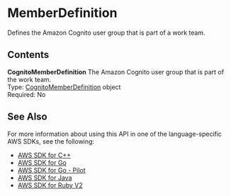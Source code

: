 # MemberDefinition<a name="API_MemberDefinition"></a>

Defines the Amazon Cognito user group that is part of a work team\.

## Contents<a name="API_MemberDefinition_Contents"></a>

 **CognitoMemberDefinition**   <a name="SageMaker-Type-MemberDefinition-CognitoMemberDefinition"></a>
The Amazon Cognito user group that is part of the work team\.  
Type: [CognitoMemberDefinition](API_CognitoMemberDefinition.md) object  
Required: No

## See Also<a name="API_MemberDefinition_SeeAlso"></a>

For more information about using this API in one of the language\-specific AWS SDKs, see the following:
+  [AWS SDK for C\+\+](https://docs.aws.amazon.com/goto/SdkForCpp/sagemaker-2017-07-24/MemberDefinition) 
+  [AWS SDK for Go](https://docs.aws.amazon.com/goto/SdkForGoV1/sagemaker-2017-07-24/MemberDefinition) 
+  [AWS SDK for Go \- Pilot](https://docs.aws.amazon.com/goto/SdkForGoPilot/sagemaker-2017-07-24/MemberDefinition) 
+  [AWS SDK for Java](https://docs.aws.amazon.com/goto/SdkForJava/sagemaker-2017-07-24/MemberDefinition) 
+  [AWS SDK for Ruby V2](https://docs.aws.amazon.com/goto/SdkForRubyV2/sagemaker-2017-07-24/MemberDefinition) 